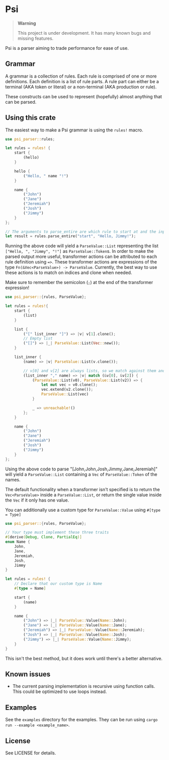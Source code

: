 # Psi
>
> **Warning**
>
> This project is under development. It has many known bugs and missing features.

Psi is a parser aiming to trade performance for ease of use.

## Grammar

A grammar is a collection of rules.
Each rule is comprised of one or more definitions.
Each definition is a list of rule parts.
A rule part can either be a terminal (AKA token or literal) or a non-terminal (AKA production or rule).

These constructs can be used to represent (hopefully) almost anything that can be parsed.

## Using this crate

The easiest way to make a Psi grammar is using the `rules!` macro.

```rust
use psi_parser::rules;

let rules = rules! {
    start {
        (hello)
    }

    hello {
        ("Hello, " name "!")
    }

    name {
        ("John")
        ("Jane")
        ("Jeremiah")
        ("Josh")
        ("Jimmy")
    }
};

// The arguments to parse_entire are which rule to start at and the input.
let result = rules.parse_entire("start", "Hello, Jimmy!");
```

Running the above code will yield a `ParseValue::List` representing the list `["Hello, ", "Jimmy", "!"]` as `ParseValue::Token`s.
In order to make the parsed output more useful, transformer actions can be attributed to each rule definition using `=>`.
These transformer actions are expressions of the type `Fn(&Vec<ParseValue>) -> ParseValue`.
Currently, the best way to use these actions is to match on indices and clone when needed.

Make sure to remember the semicolon (`;`) at the end of the transformer expression!

```rust
use psi_parser::{rules, ParseValue};

let rules = rules!{
    start {
        (list)
    }

    list {
        ("[" list_inner "]") => |v| v[1].clone();
        // Empty list
        ("[]") => |_| ParseValue::List(Vec::new());
    }

    list_inner {
        (name) => |v| ParseValue::List(v.clone());

        // v[0] and v[2] are always lists, so we match against them and use unreachable! for the rest
        (list_inner "," name) => |v| match (&v[0], &v[2]) {
            (ParseValue::List(v0), ParseValue::List(v2)) => {
                let mut vec = v0.clone();
                vec.extend(v2.clone());
                ParseValue::List(vec)
            }

            _ => unreachable!()
        };
    }

    name {
        ("John")
        ("Jane")
        ("Jeremiah")
        ("Josh")
        ("Jimmy")
    }
};
```

Using the above code to parse "[John,John,Josh,Jimmy,Jane,Jeremiah]" will yield a `ParseValue::List` containing a `Vec` of `ParseValue::Token` of the names.

The default functionality when a transformer isn't specified is to return the `Vec<ParseValue>` inside a `ParseValue::List`, or return the single value inside the `Vec` if it only has one value.

You can additionally use a custom type for `ParseValue::Value` using `#[type = Type]`

```rust
use psi_parser::{rules, ParseValue};

// Your type must implement these three traits
#[derive(Debug, Clone, PartialEq)]
enum Name {
    John,
    Jane,
    Jeremiah,
    Josh,
    Jimmy
}

let rules = rules! {
    // Declare that our custom type is Name
    #[type = Name]

    start {
        (name)
    }

    name {
        ("John") => |_| ParseValue::Value(Name::John);
        ("Jane") => |_| ParseValue::Value(Name::Jane);
        ("Jeremiah") => |_| ParseValue::Value(Name::Jeremiah);
        ("Josh") => |_| ParseValue::Value(Name::Josh);
        ("Jimmy") => |_| ParseValue::Value(Name::Jimmy);
    }
}
```

This isn't the best method, but it does work until there's a better alternative.

## Known issues

- The current parsing implementation is recursive using function calls. This could be optimized to use loops instead.

## Examples

See the `examples` directory for the examples.
They can be run using `cargo run --example <example_name>`.

## License

See LICENSE for details.
